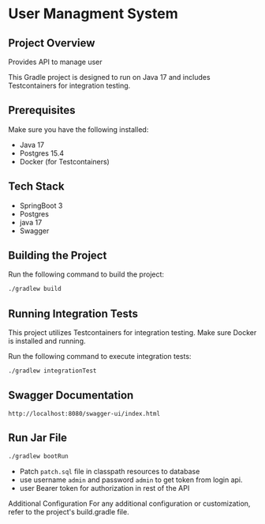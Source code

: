# User Managment System
## Project Overview
Provides API to manage user

This Gradle project is designed to run on Java 17 and includes Testcontainers for integration testing.

## Prerequisites
Make sure you have the following installed:
* Java 17
* Postgres 15.4
* Docker (for Testcontainers)

## Tech Stack
* SpringBoot 3
* Postgres
* java 17
* Swagger 
  

## Building the Project
Run the following command to build the project:

```bash
./gradlew build
```

## Running Integration Tests
This project utilizes Testcontainers for integration testing. Make sure Docker is installed and running.

Run the following command to execute integration tests:

```bash
./gradlew integrationTest
```

## Swagger Documentation
 `http://localhost:8080/swagger-ui/index.html`

## Run Jar File
```bash
./gradlew bootRun
```

* Patch `patch.sql` file in classpath resources to database
* use username `admin` and password `admin` to get token from login api.
* user Bearer token for authorization in rest of the API



Additional Configuration
For any additional configuration or customization, refer to the project's build.gradle file.
